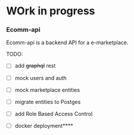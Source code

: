 # WOrk in progress

### Ecomm-api

Ecomm-api is a backend API for a e-marketplace.

TODO:
    
   - [ ] add ~~graphql~~ rest
   - [ ] mock users and auth
   - [ ] mock marketplace entities
   - [ ]  migrate entities to Postges
   - [ ] add Role Based Access Control
   - [ ] docker deployment****


